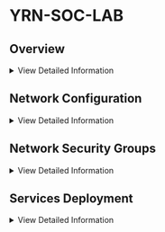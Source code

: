 # YRN-SOC-LAB
## Overview

<details>
<summary>View Detailed Information</summary>
	
### Architecture Diagram Diagram
![HSW Forwarder Architecture](https://github.com/user-attachments/assets/d05ab181-0200-4a9f-bd02-aa929e3ead79)	
### Virtual Machines
	- Ubuntu Server 24.04 LTS - x64 Gen2
	- Windows Server 2022 Datacenter: Azure Edition - x64 Gen2
	- Windows 10 Pro, version 22H2 - x64 Gen2
	- Kali 2024.4 (Latest Packages available for pentesting applications)
 ### Software
 	- Sysmon
	- Kali Pentesting Tools
	- File Analysis Tools
	- Atomic Red Team
</details>

## Network Configuration
<details>
<summary>View Detailed Information</summary>
	
### vNet-YRN-SOC-LAB (10.55.0.0/16)
	SUBNET-SDCI (10.55.5.0/24)
		- Ubuntu Linux Server (10.55.5.3)
		- Windows 2022 Server (10.55.5.6)

	SUBNET-MI (10.55.10.0/24)
		- Kali Attack Box (10.55.10.3)
		- Windows 10 PC (10.55.10.6)
		- SOC Analyst PC (10.55.10.9)

	SUBNET-SEI (10.55.15.0/24)
		- Wazuh Instance (10.55.15.3)
		- Shuffle Instance (10.55.15.6)
		- TheHive Instance (10.55.15.9)

   	NAT-GATEWAY-MI
		- 172.190.154.106 (Public IP Address for All 3 Machines)
      
    	NAT-GATEWAY-SEI
		- 172.172.175.82 (Wazuh)
		- 20.83.145.60 (Shuffle)
		- 52.249.220.86 (TheHive)
  
</details>

## Network Security Groups
<details>
<summary>View Detailed Information</summary>

### Technical Consideration
SUBNET-SDCI indirectly exposed to internet via SUBNET-MI, attack vector exists by allowing SUBNET-MI internet access and thus option to pivot into SUBNET-DCI. Risk Mitigation includes preventing all unnecessary traffic, attempted to include NSG, but was unable to resolve network issues to W10PC (Domain Enrolled), only allowed following traffic.

Type; TCP, UDP, ICMP

Port; 53-DNS, 88-KERBEROS, 135-RPC-ENDPOINT-MAPPER, 138-NETBIOS, 139-NETBIOS, 389-LDAP, 445-SMB, 464-KERBEROS-ADMIN,514-SPLUNK-SYSLOG, 636-LDAP-SSL, 9389-AD-WEB-SERVICES, 3269-LDAP-GLOBAL-CATALOG-SSL, 9997-SPLUNK-EVENT-FORWARDING
	
### Subnet-SDCI (Prevent Internet Access) (Inbound Rule)
| Priority | Rule Name            | Source | Source IPs | Dest. | Dest. IPs      | Port | Protocol | Action |
|----------|---------------------|--------|------------|-------|---------------|------|----------|--------|
| 200      | Deny-Internet-To-SDCI | Any    | Any        | IPs   | Subnet-SDCI   | Any  | Any      | Deny   |

### Subnet-SDCI (Prevent Subnet-SEI Access) (Inbound Rule)
| Priority | Rule Name        | Source  | Source IPs  | Dest. | Dest. IPs      | Port | Protocol | Action |
|----------|----------------|---------|------------|-------|---------------|------|----------|--------|
| 250      | Deny-SEI-To-SDCI | IPs     | 10.55.15.X/24 | IPs   | 10.55.5.X/24   | Any  | Any      | Deny   |

### Subnet-SEI (Prevent Subnet-SDCI Access) (Inbound Rule)
| Priority | Rule Name        | Source  | Source IPs  | Dest. | Dest. IPs      | Port | Protocol | Action |
|----------|----------------|---------|------------|-------|---------------|------|----------|--------|
| 300      | Deny-SDCI-To-SEI | IPs     | 10.55.5.X/24 | IPs   | 10.55.15.X/24    | Any  | Any      | Deny   |

### SOC-ANALYST-SPLUNK (Allow Slpunk Management Access) (Inbound Rule)
| Priority | Rule Name        | Source  | Source IPs  | Dest. | Dest. IPs      | Port | Protocol | Action |
|----------|----------------|---------|------------|-------|---------------|------|----------|--------|
| 350      | Allow-Splunk-MGR | IPs     | 10.55.10.9 | IPs   | 10.55.5.3    | 8000  | Any      | Allow   |
</details>

## Services Deployment
<details>
<summary>View Detailed Information</summary>

### Splunk Instance (Indexer & Deployment Server)
Registered for splunk enterprise trial, downloaded .deb file onto Kali VM, transfered and deployed onto Ubuntu Linux VM. (Before NSG's)
  
 	- sudo apt-get update 
 	- sudo apt-get upgrade
 	- scp splunk-9.4.1-ddff1c41e5cf-linux-2.6-amd64.deb Yarinet@10.55.5.3:/home/ (OpenSSH Installed on Kali VM)
 	- sudo dpkg -i splunk9.4.1-ddff1c41e5cf-linux-2.6-amd64.deb
 	- sudo ./splunk start
 	- sudo ./splunk enable boot-start
 	- systemctl enable splunk
 	- systemctl start splunk

### Active Directory Deployment

Deployed Active Directory Domain Services on Windows 2022 server.
Configured Windows 2022 server as the domain controller (YRN-DC1) & Windows 10 PC enrolled as (YRN-X0Y0Z)

https://learn.microsoft.com/en-us/sysinternals/downloads/sysinternals-suite

http://github.com/SwiftOnSecurity/sysmon-config

 	Navigate to saved directory > Run (Sysmon64.exe) As Administrator
  	sysmon.exe -accepteula -i sysmonconfig-export.xml (Powershell)
   	
Navigate to following directory after Splunk Universal Forwarder is installed, enter the attached logs forwarding, this process is doubling up as will already be present with out SUF setup, last lines are primary concern as they allow for the forwarding of sysmon logs into splunk. 
	
 	C:\Program Files\SpunkUniversalForwarder\etc\local\inputs.conf
  
  	[WinEventLog://Application]
	index = endpoint
	disabled = false

	[WinEventLog://Security]
	index = endpoint
	disabled = false

	[WinEventLog://System]
	index = endpoint
	disabled = false

	[WinEventLog://Microsoft-Windows-Sysmon/Operational]
	index = endpoint
	disabled = false

	renderXml = true
	source = XmlWinEventLog:Microsoft-Windows-Sysmon/Operational
	### Splunk Universal Forwarder

Management Portal

	Splunk > Receive Data > Listen on 9997
	Splunk > Add Data > Local Event Logs (All) (After Universal Forwarder Configured)
Splunk Universal Forwarder (SUF)

	Download version 9.4.1 MSI File
	Configure SUF settings (Receiving Indexer) (10.55.5.3) (9997)
	Configure SUF settings (Deployment Server) (10.55.5.3) (8089)
	Windows Event Logs (Application Logs, Security Logs, System Logs)
Windows Defender Firewall (Outbound Rule)

	Splunk-Traffic (TCP) (9997) (Allow)

</details>


